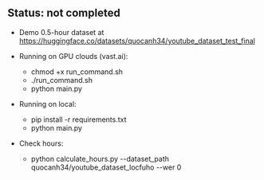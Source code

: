 ## Status: not completed ##

- Demo 0.5-hour dataset at https://huggingface.co/datasets/quocanh34/youtube_dataset_test_final

- Running on GPU clouds (vast.ai): 
    - chmod +x run_command.sh
    - ./run_command.sh
    - python main.py

- Running on local:
    - pip install -r requirements.txt 
    - python main.py
    
- Check hours:
    - python calculate_hours.py --dataset_path quocanh34/youtube_dataset_locfuho --wer 0
